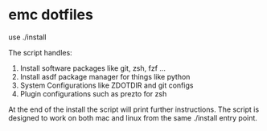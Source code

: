 # emc dotfiles

use ./install

The script handles:

1. Install software packages like git, zsh, fzf ...
2. Install asdf package manager for things like python
3. System Configurations like ZDOTDIR and git configs
4. Plugin configurations such as prezto for zsh

At the end of the install the script will print further instructions. The script is
designed to work on both mac and linux from the same ./install entry point.
